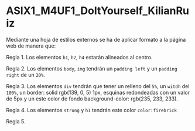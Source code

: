 # ASIX1_M4UF1_DoItYourself_KilianRuiz
Mediante una hoja de estilos externos se ha de aplicar formato a la página web de manera que:

Regla 1. Los elementos ```h1```, ```h2```, ```h4``` estarán alineados al centro.

Regla 2. Los elementos ```body```, ```img``` tendrán un ```padding left``` y un ```padding right``` de un ```20%```.

Regla 3. Los elementos ```div```  tendrán que tener un relleno del ```5%```, un ```witdh``` del ```100%```, un border: solid rgb(139, 0, 5) 1px, esquinas redondeadas con un valor de 5px y un este color de fondo background-color: rgb(235, 233, 233).

Regla 4. Los elementos ```strong``` y ```h1``` tendrán este color ```color:firebrick```

Regla 5.
